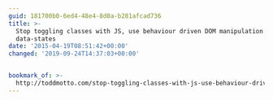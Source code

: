 ```yaml
---
guid: 181700b0-6ed4-48e4-8d0a-b281afcad736
title: >-
  Stop toggling classes with JS, use behaviour driven DOM manipulation with
  data-states
date: '2015-04-19T08:51:42+00:00'
changed: '2019-09-24T14:37:03+00:00'


bookmark_of: >-
  http://toddmotto.com/stop-toggling-classes-with-js-use-behaviour-driven-dom-manipulation-with-data-states/
---
```




